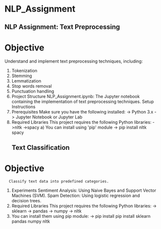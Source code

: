 # NLP_Assignment

## NLP Assignment: Text Preprocessing

# Objective
Understand and implement text preprocessing techniques, including:

1. Tokenization
2. Stemming
3. Lemmatization
4. Stop words removal
5. Punctuation handling
6. Project Structure
      NLP_Assignment.ipynb: The Jupyter notebook containing the implementation of text preprocessing techniques.
      Setup Instructions
7. Prerequisites
      Make sure you have the following installed:
      -> Python 3.x
      -> Jupyter Notebook or Jupyter Lab
8. Required Libraries
      This project requires the following Python libraries:
     ->nltk
     ->spacy
   a) You can install using 'pip' module
       -> pip install nltk spacy
   ## Text Classification
# Objective
      Classify text data into predefined categories.

1. Experiments
      Sentiment Analysis: Using Naive Bayes and Support Vector Machines (SVM).
      Spam Detection: Using logistic regression and decision trees.
2. Required Libraries
      This project requires the following Python libraries:
   -> sklearn
   -> pandas
   ->  numpy
   ->  nltk
3. You can install them using pip module:
            -> pip install pip install sklearn pandas numpy nltk

